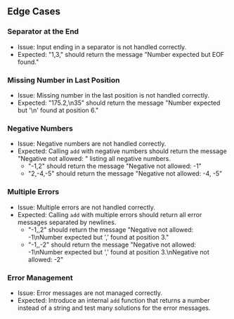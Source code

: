 ﻿## Edge Cases
### Separator at the End
- Issue: Input ending in a separator is not handled correctly.
- Expected: "1,3," should return the message "Number expected but EOF found."

### Missing Number in Last Position
- Issue: Missing number in the last position is not handled correctly.
- Expected: "175.2,\n35" should return the message "Number expected but '\n' found at position 6."

### Negative Numbers
- Issue: Negative numbers are not handled correctly.
- Expected: Calling `add` with negative numbers should return the message "Negative not allowed: " listing all negative numbers.
  - "-1,2" should return the message "Negative not allowed: -1"
  - "2,-4,-5" should return the message "Negative not allowed: -4, -5"

### Multiple Errors
- Issue: Multiple errors are not handled correctly.
- Expected: Calling `add` with multiple errors should return all error messages separated by newlines.
  - "-1,,2" should return the message "Negative not allowed: -1\nNumber expected but ',' found at position 3."
  - "-1,,-2" should return the message "Negative not allowed: -1\nNumber expected but ',' found at position 3.\nNegative not allowed: -2"

### Error Management
- Issue: Error messages are not managed correctly.
- Expected: Introduce an internal `add` function that returns a number instead of a string and test many solutions for the error messages.